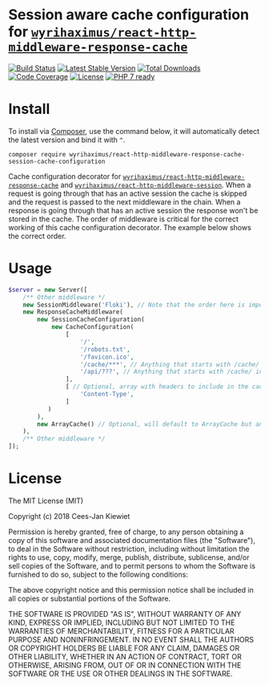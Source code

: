 # Session aware cache configuration for [`wyrihaximus/react-http-middleware-response-cache`](https://github.com/WyriHaximus/reactphp-http-middleware-response-cache) 

[![Build Status](https://travis-ci.org/WyriHaximus/reactphp-http-middleware-response-cache-session-cache-configuration.svg?branch=master)](https://travis-ci.org/WyriHaximus/reactphp-http-middleware-response-cache-session-cache-configuration)
[![Latest Stable Version](https://poser.pugx.org/WyriHaximus/react-http-middleware-response-cache-session-cache-configuration/v/stable.png)](https://packagist.org/packages/WyriHaximus/react-http-middleware-response-cache-session-cache-configuration)
[![Total Downloads](https://poser.pugx.org/WyriHaximus/react-http-middleware-response-cache-session-cache-configuration/downloads.png)](https://packagist.org/packages/WyriHaximus/react-http-middleware-response-cache-session-cache-configuration)
[![Code Coverage](https://scrutinizer-ci.com/g/WyriHaximus/reactphp-http-middleware-response-cache-session-cache-configuration/badges/coverage.png?b=master)](https://scrutinizer-ci.com/g/WyriHaximus/reactphp-http-middleware-response-cache-session-cache-configuration/?branch=master)
[![License](https://poser.pugx.org/WyriHaximus/react-http-middleware-response-cache-session-cache-configuration/license.png)](https://packagist.org/packages/WyriHaximus/react-http-middleware-response-cache-session-cache-configuration)
[![PHP 7 ready](http://php7ready.timesplinter.ch/WyriHaximus/reactphp-http-middleware-response-cache-session-cache-configuration/badge.svg)](https://travis-ci.org/WyriHaximus/reactphp-http-middleware-response-cache-session-cache-configuration)

# Install

To install via [Composer](http://getcomposer.org/), use the command below, it will automatically detect 
the latest version and bind it with `^`.

```
composer require wyrihaximus/react-http-middleware-response-cache-session-cache-configuration
```

Cache configuration decorator for [`wyrihaximus/react-http-middleware-response-cache`](https://github.com/WyriHaximus/reactphp-http-middleware-response-cache) 
and [`wyrihaximus/react-http-middleware-session`](https://github.com/WyriHaximus/reactphp-http-middleware-session). When a request is going through that has 
an active session the cache is skipped and the request is passed to the next middleware in the chain. When a response is going through that has an active 
session the response won't be stored in the cache. The order of middleware is critical for the correct working of this cache configuration decorator. The 
example below shows the correct order.

# Usage

```php
$server = new Server([
    /** Other middleware */
    new SessionMiddleware('Floki'), // Note that the order here is important. The session middleware MUST attach the session before the ResponseCacheMiddleware 
    new ResponseCacheMiddleware(
        new SessionCacheConfiguration(
            new CacheConfiguration(
                [
                    '/',
                    '/robots.txt',
                    '/favicon.ico',
                    '/cache/***', // Anything that starts with /cache/ in the path will be cached
                    '/api/???', // Anything that starts with /cache/ in the path will be cached (query is included in the cache key)
                ],
                [ // Optional, array with headers to include in the cache
                    'Content-Type',
                ]
           )
        ),
        new ArrayCache() // Optional, will default to ArrayCache but any CacheInterface cache will work. 
    ),
    /** Other middleware */
]);
```

# License

The MIT License (MIT)

Copyright (c) 2018 Cees-Jan Kiewiet

Permission is hereby granted, free of charge, to any person obtaining a copy
of this software and associated documentation files (the "Software"), to deal
in the Software without restriction, including without limitation the rights
to use, copy, modify, merge, publish, distribute, sublicense, and/or sell
copies of the Software, and to permit persons to whom the Software is
furnished to do so, subject to the following conditions:

The above copyright notice and this permission notice shall be included in all
copies or substantial portions of the Software.

THE SOFTWARE IS PROVIDED "AS IS", WITHOUT WARRANTY OF ANY KIND, EXPRESS OR
IMPLIED, INCLUDING BUT NOT LIMITED TO THE WARRANTIES OF MERCHANTABILITY,
FITNESS FOR A PARTICULAR PURPOSE AND NONINFRINGEMENT. IN NO EVENT SHALL THE
AUTHORS OR COPYRIGHT HOLDERS BE LIABLE FOR ANY CLAIM, DAMAGES OR OTHER
LIABILITY, WHETHER IN AN ACTION OF CONTRACT, TORT OR OTHERWISE, ARISING FROM,
OUT OF OR IN CONNECTION WITH THE SOFTWARE OR THE USE OR OTHER DEALINGS IN THE
SOFTWARE.
